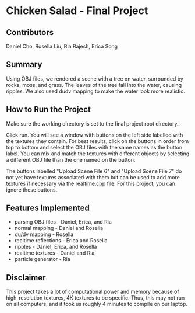 # Chicken Salad - Final Project

## Contributors
Daniel Cho, Rosella Liu, Ria Rajesh, Erica Song

## Summary
Using OBJ files, we rendered a scene with a tree on water, surrounded by rocks, moss, and grass.
The leaves of the tree fall into the water, causing ripples. We also used dudv
mapping to make the water look more realistic.

## How to Run the Project
Make sure the working directory is set to the final project root directory.

Click run. You will see a window with buttons on the left side labelled with the textures
they contain. For best results, click on the buttons in order from top to bottom and select the
OBJ files with the same names as the button label. You can mix and match the textures with different
objects by selecting a different OBJ file than the one named on the button.

The buttons labelled "Upload Scene File 6" and "Upload Scene File 7" do not yet have textures associated
with them but can be used to add more textures if necessary via the realtime.cpp file. For this project, you
can ignore these buttons.

## Features Implemented
- parsing OBJ files - Daniel, Erica, and Ria
- normal mapping - Daniel and Rosella
- du/dv mapping - Rosella
- realtime reflections - Erica and Rosella
- ripples - Daniel, Erica, and Rosella
- realtime textures - Daniel and Ria
- particle generator - Ria

## Disclaimer
This project takes a lot of computational power and
memory because of high-resolution textures, 4K textures to be specific.
Thus, this may not run on all computers, and it took us roughly 4 minutes
to compile on our laptop.
